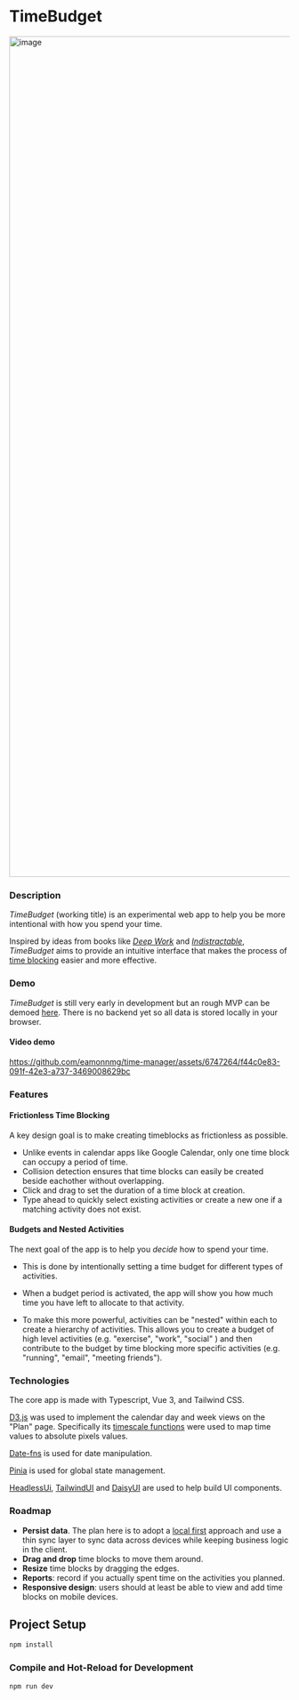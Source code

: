 # TimeBudget
<img width="1512" alt="image" src="https://github.com/eamonnmg/time-manager/assets/6747264/4a41d434-873c-4082-b37d-4584eaa6c948">

### Description
_TimeBudget_ (working title) is an experimental web app to help you be more intentional with how you spend your time.

Inspired by ideas from books like [_Deep Work_](https://www.amazon.com/Deep-Work-Focused-Success-Distracted/dp/1455586692) and _[Indistractable](https://www.amazon.com/Indistractable-Control-Your-Attention-Choose/dp/1526610205/ref=sr_1_2?crid=21YWJQG9A6K8P&dib=eyJ2IjoiMSJ9.aUI1qyZWzddZCDoFa9ilDZ_Trxbg61qIqiPPgQdXca5s5r4xccvCMd-cwY4iNjULmE0EiQ1hLrVa23R4nHworzMFS0nT5YUoQSVjJ2icrjcLwcSUzqaHDh4VKTID1ctLJbGr7vHUYKfuUW2hwqj3Ee3f1sDj8L3acXaT5zMenA2qbIkjiU6mPstjqBF66yua6QCn86NVaR7Ee3Br04q2y-iIRz7mBIUarHt5uT4kAOo.5v1WdTMjdcjAiJ0IaDAQ3lKOnKiLxgHlT9Fx7z10Vsk&dib_tag=se&keywords=indistractable&qid=1717607369&s=books&sprefix=indis%2Cstripbooks-intl-ship%2C261&sr=1-2)_, _TimeBudget_ aims to provide an intuitive interface that makes the process of [time blocking](https://todoist.com/productivity-methods/time-blocking) easier and more effective.

### Demo

_TimeBudget_ is still very early in development but an rough MVP can be demoed [here](https://timeblock.netlify.app/). There is no backend yet so all data is stored locally in your browser.

#### Video demo

https://github.com/eamonnmg/time-manager/assets/6747264/f44c0e83-091f-42e3-a737-3469008629bc



### Features

#### Frictionless Time Blocking
A key design goal is to make creating timeblocks as frictionless as possible.

- Unlike events in calendar apps like Google Calendar, only one time block can occupy a period of time.
- Collision detection ensures that time blocks can easily be created beside eachother without overlapping.
- Click and drag to set the duration of a time block at creation.
- Type ahead to quickly select existing activities or create a new one if a matching activity does not exist.

#### Budgets and Nested Activities

The next goal of the app is to help you _decide_ how to spend your time. 

- This is done by intentionally setting a time budget for different types of activities.

- When a budget period is activated, the app will show you how much time you have left to allocate to that activity.

- To make this more powerful, activities can be "nested" within each to create a hierarchy of activities. This allows you to create a budget of high level activities (e.g. "exercise", "work", "social" )  and then contribute to the budget by time blocking more specific activities (e.g. "running", "email", "meeting friends").


### Technologies

The core app is made with Typescript, Vue 3, and Tailwind CSS.

[D3.js](https://d3js.org/) was used to implement the calendar day and week views on the "Plan" page. Specifically its [timescale functions](https://d3js.org/d3-scale/time) were used to map time values to absolute pixels values.

[Date-fns](https://date-fns.org/) is used for date manipulation.

[Pinia](https://pinia.vuejs.org/) is used for global state management.

[HeadlessUi](https://headlessui.com/v1/vue), [TailwindUI](https://tailwindui.com/) and [DaisyUI](https://daisyui.com/) are used to help build UI components.


### Roadmap


- **Persist data**. The plan here is to adopt a [local first](https://www.inkandswitch.com/local-first/) approach and use a thin sync layer to sync data across devices while keeping business logic in the client.
- **Drag and drop** time blocks to move them around.
- **Resize** time blocks by dragging the edges.
- **Reports**: record if you actually spent time on the activities you planned.
- **Responsive design**: users should at least be able to view and add time blocks on mobile devices.



## Project Setup

```sh
npm install
```

### Compile and Hot-Reload for Development

```sh
npm run dev
```
